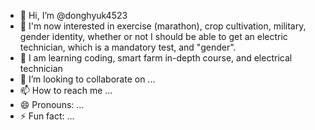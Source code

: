 - 👋 Hi, I’m @donghyuk4523
- 👀 I'm now interested in exercise (marathon), crop cultivation, military, gender identity, whether or not I should be able to get an electric technician, which is a mandatory test, and "gender".
- 🌱 I am learning coding, smart farm in-depth course, and electrical technician
- 💞️ I’m looking to collaborate on ...
- 📫 How to reach me ...
- 😄 Pronouns: ...
- ⚡ Fun fact: ...

<!---
donghyuk4523/donghyuk4523 is a ✨ special ✨ repository because its `README.md` (this file) appears on your GitHub profile.
You can click the Preview link to take a look at your changes.
--->
